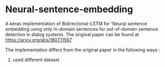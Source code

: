 # Neural-sentence-embedding
A keras implementation of Bidirectional-LSTM for 'Neural sentence embedding using only in-domain sentences for out-of-domain sentence
detection in dialog systems. The original paper can be found at https://arxiv.org/abs/1807.11567

The implementation differs from the original paper in the following ways :

1. used different dataset 

